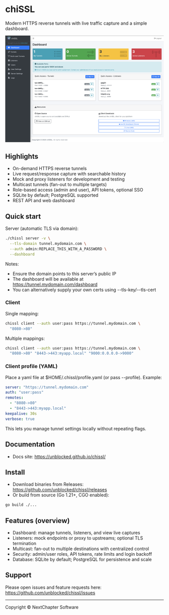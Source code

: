 # chiSSL

Modern HTTPS reverse tunnels with live traffic capture and a simple dashboard.

![Dashboard Overview](docs/assets/screenshots/dashboard-main.png)

## Highlights
- On-demand HTTPS reverse tunnels
- Live request/response capture with searchable history
- Mock and proxy listeners for development and testing
- Multicast tunnels (fan-out to multiple targets)
- Role-based access (admin and user), API tokens, optional SSO
- SQLite by default; PostgreSQL supported
- REST API and web dashboard

## Quick start

Server (automatic TLS via domain):

```bash
./chissl server -v \
  --tls-domain tunnel.mydomain.com \
  --auth admin:REPLACE_THIS_WITH_A_PASSWORD \
  --dashboard
```

Notes:
- Ensure the domain points to this server’s public IP
- The dashboard will be available at https://tunnel.mydomain.com/dashboard
- You can alternatively supply your own certs using --tls-key/--tls-cert

### Client
Single mapping:
```bash
chissl client --auth user:pass https://tunnel.mydomain.com \
  "8080->80"
```
Multiple mappings:
```bash
chissl client --auth user:pass https://tunnel.mydomain.com \
  "8080->80" "8443->443:myapp.local" "9000:0.0.0.0->9000"
```

### Client profile (YAML)
Place a yaml file at $HOME/.chissl/profile.yaml (or pass --profile). Example:
```yaml
server: "https://tunnel.mydomain.com"
auth: "user:pass"
remotes:
  - "8080->80"
  - "8443->443:myapp.local"
keepalive: 30s
verbose: true
```
This lets you manage tunnel settings locally without repeating flags.

## Documentation
- Docs site: https://unblocked.github.io/chissl/

## Install
- Download binaries from Releases: https://github.com/unblocked/chissl/releases
- Or build from source (Go 1.21+, CGO enabled):
```bash
go build ./...
```

## Features (overview)
- Dashboard: manage tunnels, listeners, and view live captures
- Listeners: mock endpoints or proxy to upstreams; optional TLS termination
- Multicast: fan-out to multiple destinations with centralized control
- Security: admin/user roles, API tokens, rate limits and login backoff
- Database: SQLite by default; PostgreSQL for persistence and scale

## Support
Please open issues and feature requests here: https://github.com/unblocked/chissl/issues

---

Copyright © NextChapter Software
